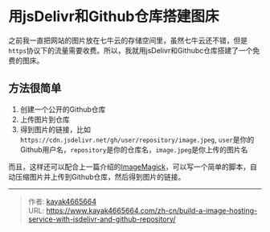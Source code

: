 # 用jsDelivr和Github仓库搭建图床

之前我一直把网站的图片放在七牛云的存储空间里，虽然七牛云还不错，但是`https`协议下的流量需要收费。所以，我就用jsDelivr和Githubc仓库搭建了一个免费的图床。
<!--more-->

## 方法很简单
1. 创建一个公开的Github仓库
2. 上传图片到仓库
3. 得到图片的链接，比如`https://cdn.jsdelivr.net/gh/user/repository/image.jpeg`, `user`是你的Github用户名，`repository`是你的仓库名，`image.jpeg`是你上传的图片名

而且，这样还可以配合上一篇介绍的[ImageMagick](https://www.kayak4665664.com/zh-cn/Use-ImageMagick-to-compress-the-image-in-the-command-line)，可以写一个简单的脚本，自动压缩图片并上传到Github仓库，然后得到图片的链接。

---

> 作者: [kayak4665664](https://github.com/kayak4665664)  
> URL: https://www.kayak4665664.com/zh-cn/build-a-image-hosting-service-with-jsdelivr-and-github-repository/  

